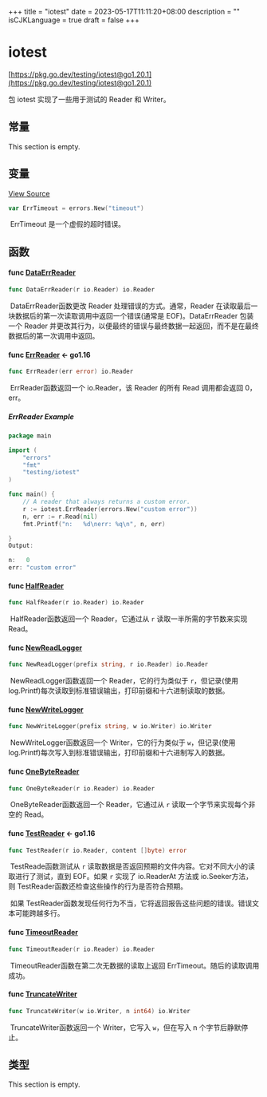 +++
title = "iotest"
date = 2023-05-17T11:11:20+08:00
description = ""
isCJKLanguage = true
draft = false
+++
# iotest

[https://pkg.go.dev/testing/iotest@go1.20.1](https://pkg.go.dev/testing/iotest@go1.20.1)

包 iotest 实现了一些用于测试的 Reader 和 Writer。

## 常量 

This section is empty.

## 变量

[View Source](https://cs.opensource.google/go/go/+/go1.20.1:src/testing/iotest/reader.go;l=74)

``` go linenums="1"
var ErrTimeout = errors.New("timeout")
```

​	ErrTimeout 是一个虚假的超时错误。

## 函数

#### func [DataErrReader](https://cs.opensource.google/go/go/+/go1.20.1:src/testing/iotest/reader.go;l=47) 

``` go linenums="1"
func DataErrReader(r io.Reader) io.Reader
```

​	DataErrReader函数更改 Reader 处理错误的方式。通常，Reader 在读取最后一块数据后的第一次读取调用中返回一个错误(通常是 EOF)。DataErrReader 包装一个 Reader 并更改其行为，以便最终的错误与最终数据一起返回，而不是在最终数据后的第一次调用中返回。

#### func [ErrReader](https://cs.opensource.google/go/go/+/go1.20.1:src/testing/iotest/reader.go;l=94)  <- go1.16

``` go linenums="1"
func ErrReader(err error) io.Reader
```

​	ErrReader函数返回一个 io.Reader，该 Reader 的所有 Read 调用都会返回 0，err。

##### ErrReader Example
``` go linenums="1"
package main

import (
	"errors"
	"fmt"
	"testing/iotest"
)

func main() {
	// A reader that always returns a custom error.
	r := iotest.ErrReader(errors.New("custom error"))
	n, err := r.Read(nil)
	fmt.Printf("n:   %d\nerr: %q\n", n, err)

}
Output:

n:   0
err: "custom error"
```

#### func [HalfReader](https://cs.opensource.google/go/go/+/go1.20.1:src/testing/iotest/reader.go;l=32) 

``` go linenums="1"
func HalfReader(r io.Reader) io.Reader
```

​	HalfReader函数返回一个 Reader，它通过从 `r` 读取一半所需的字节数来实现 Read。

#### func [NewReadLogger](https://cs.opensource.google/go/go/+/go1.20.1:src/testing/iotest/logger.go;l=52) 

``` go linenums="1"
func NewReadLogger(prefix string, r io.Reader) io.Reader
```

​	NewReadLogger函数返回一个 Reader，它的行为类似于 `r`，但记录(使用 log.Printf)每次读取到标准错误输出，打印前缀和十六进制读取的数据。

#### func [NewWriteLogger](https://cs.opensource.google/go/go/+/go1.20.1:src/testing/iotest/logger.go;l=30) 

``` go linenums="1"
func NewWriteLogger(prefix string, w io.Writer) io.Writer
```

​	NewWriteLogger函数返回一个 Writer，它的行为类似于 `w`，但记录(使用 log.Printf)每次写入到标准错误输出，打印前缀和十六进制写入的数据。

#### func [OneByteReader](https://cs.opensource.google/go/go/+/go1.20.1:src/testing/iotest/reader.go;l=17) 

``` go linenums="1"
func OneByteReader(r io.Reader) io.Reader
```

​	OneByteReader函数返回一个 Reader，它通过从 `r` 读取一个字节来实现每个非空的 Read。

#### func [TestReader](https://cs.opensource.google/go/go/+/go1.20.1:src/testing/iotest/reader.go;l=136)  <- go1.16

``` go linenums="1"
func TestReader(r io.Reader, content []byte) error
```

​	TestReade函数测试从 `r` 读取数据是否返回预期的文件内容。它对不同大小的读取进行了测试，直到 EOF。如果 `r` 实现了 io.ReaderAt 方法或 io.Seeker方法，则 TestReader函数还检查这些操作的行为是否符合预期。

​	如果 TestReader函数发现任何行为不当，它将返回报告这些问题的错误。错误文本可能跨越多行。

#### func [TimeoutReader](https://cs.opensource.google/go/go/+/go1.20.1:src/testing/iotest/reader.go;l=78) 

``` go linenums="1"
func TimeoutReader(r io.Reader) io.Reader
```

​	TimeoutReader函数在第二次无数据的读取上返回 ErrTimeout。随后的读取调用成功。

#### func [TruncateWriter](https://cs.opensource.google/go/go/+/go1.20.1:src/testing/iotest/writer.go;l=11) 

``` go linenums="1"
func TruncateWriter(w io.Writer, n int64) io.Writer
```

​	TruncateWriter函数返回一个 Writer，它写入 `w`，但在写入 n 个字节后静默停止。

## 类型

This section is empty.